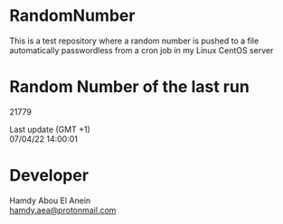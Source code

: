 # RandomNumber    
This is a test repository where a random number is pushed to a file automatically passwordless from a cron job in my Linux CentOS server    
# Random Number of the last run   
21779
      
Last update (GMT +1)    
07/04/22 14:00:01
# Developer    
Hamdy Abou El Anein   
hamdy.aea@protonmail.com
